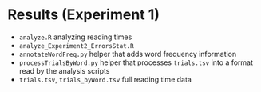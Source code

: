 # Results (Experiment 1)

* `analyze.R` analyzing reading times
* `analyze_Experiment2_ErrorsStat.R`
* `annotateWordFreq.py` helper that adds word frequency information
* `processTrialsByWord.py` helper that processes `trials.tsv` into a format read by the analysis scripts
* `trials.tsv`, `trials_byWord.tsv` full reading time data
